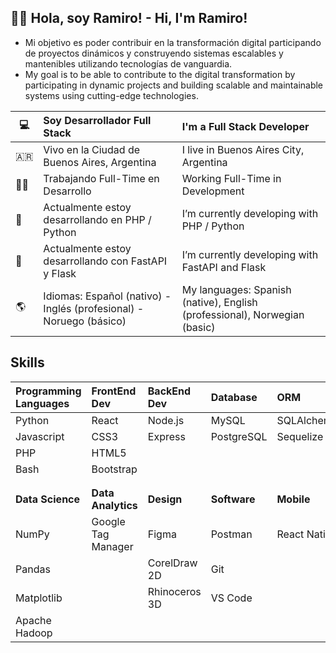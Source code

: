 ## :man_beard: Hola, soy Ramiro! - Hi, I'm Ramiro!
- Mi objetivo es poder contribuir en la transformación digital participando de
proyectos dinámicos y construyendo sistemas escalables y mantenibles
utilizando tecnologías de vanguardia.
- My goal is to be able to contribute to the digital transformation by participating in dynamic projects and building scalable and maintainable systems using cutting-edge technologies.

|:computer:|Soy Desarrollador Full Stack|I'm a Full Stack Developer|
|---|:---|:---|
|:argentina:|Vivo en la Ciudad de Buenos Aires, Argentina|I live in Buenos Aires City, Argentina|
|:man_technologist:|Trabajando Full-Time en Desarrollo|Working Full-Time in Development|
|:open_book:|Actualmente estoy desarrollando en PHP / Python|I’m currently developing with PHP / Python|
|:open_book:|Actualmente estoy desarrollando con FastAPI y Flask|I’m currently developing with FastAPI and Flask|
|:earth_americas:|Idiomas: Español (nativo) - Inglés (profesional) - Noruego (básico)|My languages: Spanish (native), English (professional), Norwegian (basic)|

## Skills

|Programming Languages|FrontEnd Dev|BackEnd Dev|Database|ORM|DevOps|Framework|
|:---|:---|:---|:---|:---|:---|:---|
|Python|React|Node.js|MySQL|SQLAlchemy|AWS|Django|
|Javascript|CSS3|Express|PostgreSQL|Sequelize|Docker|Flask|
|PHP|HTML5||||Bash|FastAPI|
|Bash|Bootstrap|||||Express|
||||||||
||||||||
|**Data Science**|**Data Analytics**|**Design**|**Software**|**Mobile**|**Testing**|
|NumPy|Google Tag Manager|Figma|Postman|React Native|PyTest|
|Pandas||CorelDraw 2D|Git||Newman|
|Matplotlib||Rhinoceros 3D|VS Code|||
|Apache Hadoop||||||







